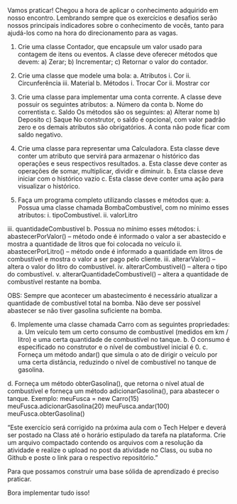 Vamos praticar!
Chegou a hora de aplicar o conhecimento adquirido em nosso encontro.
Lembrando sempre que os exercícios e desafios serão nossos principais
indicadores sobre o conhecimento de vocês, tanto para ajudá-los como
na hora do direcionamento para as vagas.

1. Crie uma classe Contador, que encapsule um valor usado para
contagem de itens ou eventos. A classe deve oferecer métodos que
devem:
a) Zerar;
b) Incrementar;
c) Retornar o valor do contador.

2. Crie uma classe que modele uma bola:
a. Atributos
i. Cor
ii. Circunferência
iii. Material
b. Métodos
i. Trocar Cor
ii. Mostrar cor

3. Crie uma classe para implementar uma conta corrente. A classe
deve possuir os seguintes atributos:
a. Número da conta
b. Nome do correntista
c. Saldo
Os métodos são os seguintes:
a) Alterar nome
b) Deposito
c) Saque
No construtor, o saldo é opcional, com valor padrão zero e os
demais atributos são obrigatórios. A conta não pode ficar com saldo
negativo.

4. Crie uma classe para representar uma Calculadora. Esta classe
deve conter um atributo que servirá para armazenar o histórico das
operações e seus respectivos resultados.
a. Esta classe deve conter as operações de somar, multiplicar,
dividir e diminuir.
b. Esta classe deve iniciar com o histórico vazio
c. Esta classe deve conter uma ação para visualizar o histórico.

5. Faça um programa completo utilizando classes e métodos que:
a. Possua uma classe chamada BombaCombustivel, com no
mínimo esses atributos:
i. tipoCombustivel.
ii. valorLitro

iii. quantidadeCombustivel
b. Possua no mínimo esses métodos:
i. abastecerPorValor() – método onde é informado o
valor a ser abastecido e mostra a quantidade de litros
que foi colocada no veículo
ii. abastecerPorLitro() – método onde é informado a
quantidade em litros de combustível e mostra o valor a
ser pago pelo cliente.
iii. alterarValor() – altera o valor do litro do combustível.
iv. alterarCombustivel() – altera o tipo do combustível.
v. alterarQuantidadeCombustivel() – altera a
quantidade de combustível restante na bomba.

OBS: Sempre que acontecer um abastecimento é necessário
atualizar a quantidade de combustível total na bomba. Não deve ser
possível abastecer se não tiver gasolina suficiente na bomba.

6. Implemente uma classe chamada Carro com as seguintes
propriedades:
a. Um veículo tem um certo consumo de combustível (medidos
em km / litro) e uma certa quantidade de combustível no
tanque.
b. O consumo é especificado no construtor e o nível de
combustível inicial é 0.
c. Forneça um método andar() que simula o ato de dirigir o
veículo por uma certa distância, reduzindo o nível de
combustível no tanque de gasolina.

d. Forneça um método obterGasolina(), que retorna o nível atual
de combustível e forneça um método adicionarGasolina(),
para abastecer o tanque.
Exemplo:
meuFusca = new Carro(15)
meuFusca.adicionarGasolina(20)
meuFusca.andar(100)
meuFusca.obterGasolina()

“Este exercício será corrigido na próxima aula com o Tech Helper e deverá
ser postado na Class até o horário estipulado da tarefa na plataforma.
Crie um arquivo compactado contendo os arquivos com a resolução da
atividade e realize o upload no post da atividade no Class, ou suba no
Github e poste o link para o respectivo repositório.”

Para que possamos construir uma base sólida de aprendizado é preciso
praticar.

Bora implementar tudo isso!
